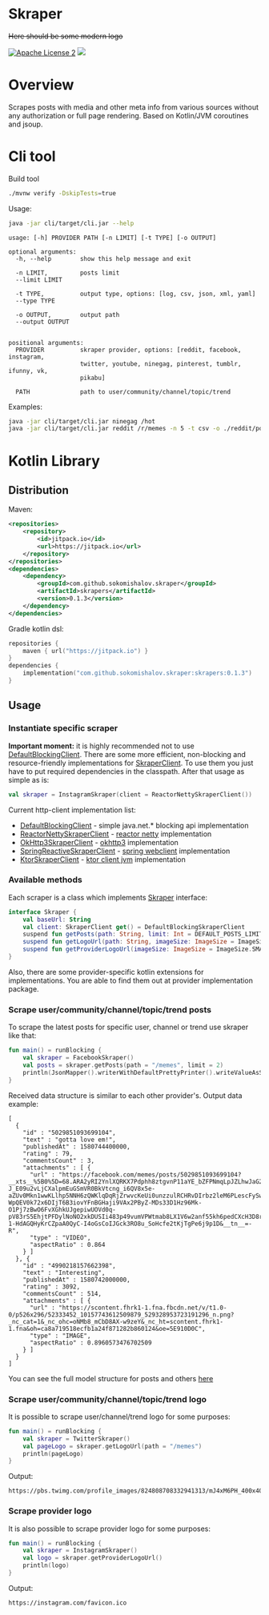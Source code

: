 Skraper
========
~~Here should be some modern logo~~

[![Apache License 2](https://img.shields.io/badge/license-ASF2-blue.svg)](https://choosealicense.com/licenses/apache-2.0/)
[![](https://jitpack.io/v/sokomishalov/skraper.svg)](https://jitpack.io/#sokomishalov/skraper)

# Overview
Scrapes posts with media and other meta info from various sources without any authorization or full page rendering.
Based on Kotlin/JVM coroutines and jsoup.

# Cli tool
Build tool
```bash
./mvnw verify -DskipTests=true
```

Usage:
```bash
java -jar cli/target/cli.jar --help
```
```text
usage: [-h] PROVIDER PATH [-n LIMIT] [-t TYPE] [-o OUTPUT]

optional arguments:
  -h, --help        show this help message and exit

  -n LIMIT,         posts limit
  --limit LIMIT

  -t TYPE,          output type, options: [log, csv, json, xml, yaml]
  --type TYPE

  -o OUTPUT,        output path
  --output OUTPUT


positional arguments:
  PROVIDER          skraper provider, options: [reddit, facebook, instagram,
                    twitter, youtube, ninegag, pinterest, tumblr, ifunny, vk,
                    pikabu]

  PATH              path to user/community/channel/topic/trend
```

Examples:
```bash
java -jar cli/target/cli.jar ninegag /hot 
java -jar cli/target/cli.jar reddit /r/memes -n 5 -t csv -o ./reddit/posts
```

# Kotlin Library
## Distribution
Maven:
```xml
<repositories>
    <repository>
        <id>jitpack.io</id>
        <url>https://jitpack.io</url>
    </repository>
</repositories>
<dependencies>
    <dependency>
        <groupId>com.github.sokomishalov.skraper</groupId>
        <artifactId>skrapers</artifactId>
        <version>0.1.3</version>
    </dependency>
</dependencies>
```

Gradle kotlin dsl:
```kotlin
repositories {
    maven { url("https://jitpack.io") }
}
dependencies {
    implementation("com.github.sokomishalov.skraper:skrapers:0.1.3")
}
```

## Usage
### Instantiate specific scraper
**Important moment:** it is highly recommended not to use [DefaultBlockingClient](skrapers/src/main/kotlin/ru/sokomishalov/skraper/client/jdk/DefaultBlockingSkraperClient.kt).
There are some more efficient, non-blocking and resource-friendly implementations for [SkraperClient](skrapers/src/main/kotlin/ru/sokomishalov/skraper/SkraperClient.kt).
To use them you just have to put required dependencies in the classpath.
After that usage as simple as is:
```kotlin
val skraper = InstagramSkraper(client = ReactorNettySkraperClient())
``` 

Current http-client implementation list:
- [DefaultBlockingClient](skrapers/src/main/kotlin/ru/sokomishalov/skraper/client/jdk/DefaultBlockingSkraperClient.kt) - simple java.net.* blocking api implementation
- [ReactorNettySkraperClient](skrapers/src/main/kotlin/ru/sokomishalov/skraper/client/reactornetty/ReactorNettySkraperClient.kt) - [reactor netty](https://mvnrepository.com/artifact/io.projectreactor.netty/reactor-netty) implementation
- [OkHttp3SkraperClient](skrapers/src/main/kotlin/ru/sokomishalov/skraper/client/okhttp3/OkHttp3SkraperClient.kt) - [okhttp3](https://mvnrepository.com/artifact/com.squareup.okhttp3/okhttp) implementation
- [SpringReactiveSkraperClient](skrapers/src/main/kotlin/ru/sokomishalov/skraper/client/spring/SpringReactiveSkraperClient.kt) - [spring webclient](https://mvnrepository.com/artifact/org.springframework/spring-webflux) implementation
- [KtorSkraperClient](skrapers/src/main/kotlin/ru/sokomishalov/skraper/client/ktor/KtorSkraperClient.kt) - [ktor client jvm](https://mvnrepository.com/artifact/io.ktor/ktor-client-core-jvm) implementation

### Available methods
Each scraper is a class which implements [Skraper](skrapers/src/main/kotlin/ru/sokomishalov/skraper/Skraper.kt) interface:
```kotlin
interface Skraper {
    val baseUrl: String
    val client: SkraperClient get() = DefaultBlockingSkraperClient
    suspend fun getPosts(path: String, limit: Int = DEFAULT_POSTS_LIMIT): List<Post>
    suspend fun getLogoUrl(path: String, imageSize: ImageSize = ImageSize.SMALL): String?
    suspend fun getProviderLogoUrl(imageSize: ImageSize = ImageSize.SMALL): String? = "${baseUrl}/favicon.ico"
}
```

Also, there are some provider-specific kotlin extensions for implementations. 
You are able to find them out at provider implementation package. 

### Scrape user/community/channel/topic/trend posts
To scrape the latest posts for specific user, channel or trend use skraper like that: 
```kotlin
fun main() = runBlocking {
    val skraper = FacebookSkraper()
    val posts = skraper.getPosts(path = "/memes", limit = 2)
    println(JsonMapper().writerWithDefaultPrettyPrinter().writeValueAsString(posts))
}
```
Received data structure is similar to each other provider's. Output data example:
```json5
[
  {
    "id" : "5029851093699104",
    "text" : "gotta love em!",
    "publishedAt" : 1580744400000,
    "rating" : 79,
    "commentsCount" : 3,
    "attachments" : [ {
      "url" : "https://facebook.com/memes/posts/5029851093699104?__xts__%5B0%5D=68.ARA2yRI2YnlXQRKX7Pdphh8ztgvnP11aYE_bZFPNmqLpJZLhwJaG24gDPUTiKDLv-J_E09u2vLjCXalpmEuGSmVR0BkVtcng_i6QV8x5e-aZUv0Mkn1wwKLlhp5NNH6zQWKlqDqRjZrwvcKeUi0unzzulRCHRvDIrbz2leM6PLescFySwMYbMmKFc7ctqaC_F7nJ09Ya0lz9Pqaq_Rh6UsNKom6fqdgHAuoHV894a3QRuyY0BC6fQuXZLOLbRIfEVK3cF9Z5UQiXUYruCySF-WpQEV0k72x6DIjT6B3iovYFnBGHaji9VAx2PByZ-MDs33D1Hz96Mk-O1Pj7zBwO6FvXGhkUJgepiwUOVd0q-pV83rS5EhjtPFDylNoNO2xkDUSIi483p49vumVPWtmab8LX1V6w2anf55kh6pedCXcH3D8rBjz8DaTBnv995u9kk5im-1-HdAGQHyKrCZpaA0QyC-I4oGsCoIJGck3RO8u_SoHcfe2tKjTgPe6j9p1D&__tn__=-R",
      "type" : "VIDEO",
      "aspectRatio" : 0.864
    } ]
  }, {
    "id" : "4990218157662398",
    "text" : "Interesting",
    "publishedAt" : 1580742000000,
    "rating" : 3092,
    "commentsCount" : 514,
    "attachments" : [ {
      "url" : "https://scontent.fhrk1-1.fna.fbcdn.net/v/t1.0-0/p526x296/52333452_10157743612509879_529328953723191296_n.png?_nc_cat=1&_nc_ohc=oNMb8_mCbD8AX-w9zeY&_nc_ht=scontent.fhrk1-1.fna&oh=ca8a719518ecfb1a24f871282b860124&oe=5E910D0C",
      "type" : "IMAGE",
      "aspectRatio" : 0.8960573476702509
    } ]
  }
]
```

You can see the full model structure for posts and others [here](skrapers/src/main/kotlin/ru/sokomishalov/skraper/model)

### Scrape user/community/channel/topic/trend logo
It is possible to scrape user/channel/trend logo for some purposes:
```kotlin
fun main() = runBlocking {
    val skraper = TwitterSkraper()
    val pageLogo = skraper.getLogoUrl(path = "/memes")
    println(pageLogo)
}
```

Output:
```text
https://pbs.twimg.com/profile_images/824808708332941313/mJ4xM6PH_400x400.jpg
```

### Scrape provider logo
It is also possible to scrape provider logo for some purposes:

```kotlin
fun main() = runBlocking {
    val skraper = InstagramSkraper()
    val logo = skraper.getProviderLogoUrl()
    println(logo)
}
```

Output:
```text
https://instagram.com/favicon.ico
```
